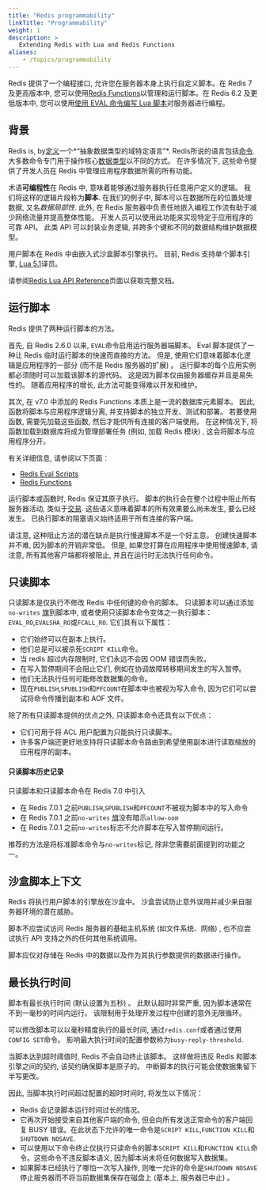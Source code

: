 ```yaml
---
title: "Redis programmability"
linkTitle: "Programmability"
weight: 1
description: >
   Extending Redis with Lua and Redis Functions
aliases:
    - /topics/programmability
---
```


Redis 提供了一个编程接口, 允许您在服务器本身上执行自定义脚本。在 Redis 7 及更高版本中, 您可以使用[Redis Functions](/docs/manual/programmability/functions-intro)以管理和运行脚本。在 Redis 6.2 及更低版本中, 您可以使用[使用 EVAL 命令编写 Lua 脚本](/docs/manual/programmability/eval-intro)对服务器进行编程。

## 背景

Redis is,  by[定义](https://github.com/redis/redis/blob/unstable/MANIFESTO#L7)一个*“抽象数据类型的域特定语言”*.
Redis所说的语言包括[命令](/commands).
大多数命令专门用于操作核心[数据类型](/topics/data-types-intro)以不同的方式。
在许多情况下, 这些命令提供了开发人员在 Redis 中管理应用程序数据所需的所有功能。

术语**可编程性**在 Redis 中, 意味着能够通过服务器执行任意用户定义的逻辑。
我们将这样的逻辑片段称为**脚本**.
在我们的例子中, 脚本可以在数据所在的位置处理数据, 又名*数据局部性*.
此外, 在 Redis 服务器中负责任地嵌入编程工作流有助于减少网络流量并提高整体性能。
开发人员可以使用此功能来实现特定于应用程序的可靠 API。
此类 API 可以封装业务逻辑, 并跨多个键和不同的数据结构维护数据模型。

用户脚本在 Redis 中由嵌入式沙盒脚本引擎执行。
目前, Redis 支持单个脚本引擎, [Lua 5.1](https://www.lua.org/)译员。

请参阅[Redis Lua API Reference](/topics/lua-api)页面以获取完整文档。

## 运行脚本

Redis 提供了两种运行脚本的方法。

首先, 自 Redis 2.6.0 以来, `EVAL`命令启用运行服务器端脚本。
Eval 脚本提供了一种让 Redis 临时运行脚本的快速而直接的方法。
但是, 使用它们意味着脚本化逻辑是应用程序的一部分 (而不是 Redis 服务器的扩展) 。
运行脚本的每个应用实例都必须随时可以加载该脚本的源代码。
这是因为脚本仅由服务器缓存并且是易失性的。
随着应用程序的增长, 此方法可能变得难以开发和维护。

其次, 在 v7.0 中添加的 Redis Functions 本质上是一流的数据库元素脚本。
因此, 函数将脚本与应用程序逻辑分离, 并支持脚本的独立开发、测试和部署。
若要使用函数, 需要先加载这些函数, 然后才能供所有连接的客户端使用。
在这种情况下, 将函数加载到数据库将成为管理部署任务 (例如, 加载 Redis 模块) , 这会将脚本与应用程序分开。

有关详细信息, 请参阅以下页面：

*   [Redis Eval Scripts](/topics/eval-intro)
*   [Redis Functions](/topics/functions-intro)

运行脚本或函数时, Redis 保证其原子执行。
脚本的执行会在整个过程中阻止所有服务器活动, 类似于[交易](/topics/transactions).
这些语义意味着脚本的所有效果要么尚未发生, 要么已经发生。
已执行脚本的阻塞语义始终适用于所有连接的客户端。

请注意, 这种阻止方法的潜在缺点是执行慢速脚本不是一个好主意。
创建快速脚本并不难, 因为脚本的开销非常低。
但是, 如果您打算在应用程序中使用慢速脚本, 请注意, 所有其他客户端都将被阻止, 并且在运行时无法执行任何命令。

## 只读脚本

只读脚本是仅执行不修改 Redis 中任何键的命令的脚本。
只读脚本可以通过添加`no-writes` [旗](/topics/lua-api#script_flags)到脚本中, 或者使用只读脚本命令变体之一执行脚本：`EVAL_RO`,`EVALSHA_RO`或`FCALL_RO`.
它们具有以下属性：

*   它们始终可以在副本上执行。
*   他们总是可以被杀死`SCRIPT KILL`命令。
*   当 redis 超过内存限制时, 它们永远不会因 OOM 错误而失败。
*   在写入暂停期间不会阻止它们, 例如在协调故障转移期间发生的写入暂停。
*   他们无法执行任何可能修改数据集的命令。
*   现在`PUBLISH`,`SPUBLISH`和`PFCOUNT`在脚本中也被视为写入命令, 因为它们可以尝试将命令传播到副本和 AOF 文件。

除了所有只读脚本提供的优点之外, 只读脚本命令还具有以下优点：

*   它们可用于将 ACL 用户配置为只能执行只读脚本。
*   许多客户端还更好地支持将只读脚本命令路由到希望使用副本进行读取缩放的应用程序的副本。

#### 只读脚本历史记录

只读脚本和只读脚本命令在 Redis 7.0 中引入

*   在 Redis 7.0.1 之前`PUBLISH`,`SPUBLISH`和`PFCOUNT`不被视为脚本中的写入命令
*   在 Redis 7.0.1 之前`no-writes` [旗](/topics/lua-api#script_flags)没有暗示`allow-oom`
*   在 Redis 7.0.1 之前`no-writes`标志不允许脚本在写入暂停期间运行。

推荐的方法是将标准脚本命令与`no-writes`标记, 除非您需要前面提到的功能之一。

## 沙盒脚本上下文

Redis 将执行用户脚本的引擎放在沙盒中。
沙盒尝试防止意外误用并减少来自服务器环境的潜在威胁。

脚本不应尝试访问 Redis 服务器的基础主机系统 (如文件系统、网络) , 也不应尝试执行 API 支持之外的任何其他系统调用。

脚本应仅对存储在 Redis 中的数据以及作为其执行参数提供的数据进行操作。

## 最长执行时间

脚本有最长执行时间 (默认设置为五秒) 。
此默认超时非常严重, 因为脚本通常在不到一毫秒的时间内运行。
该限制用于处理开发过程中创建的意外无限循环。

可以修改脚本可以以毫秒精度执行的最长时间, 
通过`redis.conf`或者通过使用`CONFIG SET`命令。
影响最大执行时间的配置参数称为`busy-reply-threshold`.

当脚本达到超时阈值时, Redis 不会自动终止该脚本。
这样做将违反 Redis 和脚本引擎之间的契约, 该契约确保脚本是原子的。
中断脚本的执行可能会使数据集留下半写更改。

因此, 当脚本执行时间超过配置的超时时间时, 将发生以下情况：

*   Redis 会记录脚本运行时间过长的情况。
*   它再次开始接受来自其他客户端的命令, 但会向所有发送正常命令的客户端回复 BUSY 错误。在此状态下允许的唯一命令是`SCRIPT KILL`,`FUNCTION KILL`和`SHUTDOWN NOSAVE`.
*   可以使用以下命令终止仅执行只读命令的脚本`SCRIPT KILL`和`FUNCTION KILL`命令。这些命令不违反脚本语义, 因为脚本尚未将任何数据写入数据集。
*   如果脚本已经执行了哪怕一次写入操作, 则唯一允许的命令是`SHUTDOWN NOSAVE`停止服务器而不将当前数据集保存在磁盘上 (基本上, 服务器已中止) 。
